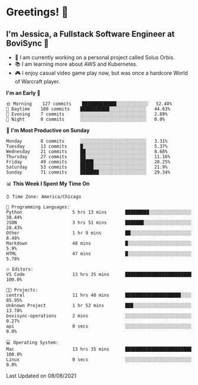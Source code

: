 # Greetings! 🧠

## I'm Jessica, a Fullstack Software Engineer at BoviSync 🐄

- 🌟 I am currently working on a personal project called Solus Orbis.
- 📚 I am learning more about AWS and Kubernetes.
- 🎮 I enjoy casual video game play now, but was once a hardcore World of Warcraft player.

<!--START_SECTION:waka-->
**I'm an Early 🐤** 

```text
🌞 Morning    127 commits    █████████████░░░░░░░░░░░░   52.48% 
🌆 Daytime    108 commits    ███████████░░░░░░░░░░░░░░   44.63% 
🌃 Evening    7 commits      ░░░░░░░░░░░░░░░░░░░░░░░░░   2.89% 
🌙 Night      0 commits      ░░░░░░░░░░░░░░░░░░░░░░░░░   0.0%

```
📅 **I'm Most Productive on Sunday** 

```text
Monday       8 commits      ░░░░░░░░░░░░░░░░░░░░░░░░░   3.31% 
Tuesday      13 commits     █░░░░░░░░░░░░░░░░░░░░░░░░   5.37% 
Wednesday    21 commits     ██░░░░░░░░░░░░░░░░░░░░░░░   8.68% 
Thursday     27 commits     ██░░░░░░░░░░░░░░░░░░░░░░░   11.16% 
Friday       49 commits     █████░░░░░░░░░░░░░░░░░░░░   20.25% 
Saturday     53 commits     █████░░░░░░░░░░░░░░░░░░░░   21.9% 
Sunday       71 commits     ███████░░░░░░░░░░░░░░░░░░   29.34%

```


📊 **This Week I Spent My Time On** 

```text
⌚︎ Time Zone: America/Chicago

💬 Programming Languages: 
Python                   5 hrs 13 mins       █████████░░░░░░░░░░░░░░░░   38.44% 
JSON                     3 hrs 51 mins       ███████░░░░░░░░░░░░░░░░░░   28.43% 
Other                    1 hr 9 mins         ██░░░░░░░░░░░░░░░░░░░░░░░   8.48% 
Markdown                 48 mins             █░░░░░░░░░░░░░░░░░░░░░░░░   5.9% 
HTML                     47 mins             █░░░░░░░░░░░░░░░░░░░░░░░░   5.78%

🔥 Editors: 
VS Code                  13 hrs 35 mins      █████████████████████████   100.0%

🐱‍💻 Projects: 
central                  11 hrs 40 mins      █████████████████████░░░░   85.95% 
Unknown Project          1 hr 52 mins        ███░░░░░░░░░░░░░░░░░░░░░░   13.78% 
bovisync-operations      2 mins              ░░░░░░░░░░░░░░░░░░░░░░░░░   0.27% 
api                      0 secs              ░░░░░░░░░░░░░░░░░░░░░░░░░   0.0%

💻 Operating System: 
Mac                      13 hrs 35 mins      █████████████████████████   100.0% 
Linux                    0 secs              ░░░░░░░░░░░░░░░░░░░░░░░░░   0.0%

```


 Last Updated on 08/08/2021
<!--END_SECTION:waka-->

<!--
**jessikuh/jessikuh** is a ✨ _special_ ✨ repository because its `README.md` (this file) appears on your GitHub profile.

Here are some ideas to get you started:

- 🔭 I’m currently working on ...
- 🌱 I’m currently learning ...
- 👯 I’m looking to collaborate on ...
- 🤔 I’m looking for help with ...
- 💬 Ask me about ...
- 📫 How to reach me: ...
- 😄 Pronouns: ...
- ⚡ Fun fact: ...
-->
